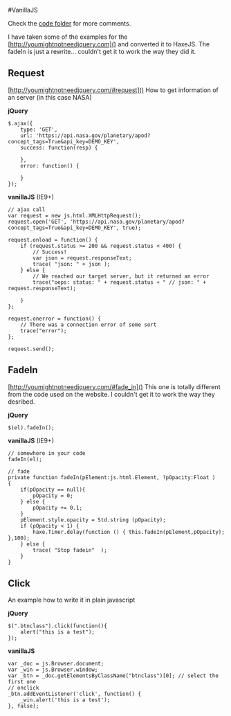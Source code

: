 #VanillaJS

Check the [code folder](https://github.com/MatthijsKamstra/haxejs/tree/master/03vanilla/code) for more comments.

I have taken some of the examples for the [http://youmightnotneedjquery.com]() and converted it to HaxeJS.
The fadeIn is just a rewrite... couldn't get it to work the way they did it.


## Request
[http://youmightnotneedjquery.com/#request]()
How to get information of an server (in this case NASA)

**jQuery**
```
$.ajax({
	type: 'GET',
	url: 'https://api.nasa.gov/planetary/apod?concept_tags=True&api_key=DEMO_KEY',
	success: function(resp) {

	},
	error: function() {

	}
});
```

**vanillaJS**
(IE9+)
```
// ajax call
var request = new js.html.XMLHttpRequest();
request.open('GET', 'https://api.nasa.gov/planetary/apod?concept_tags=True&api_key=DEMO_KEY', true);

request.onload = function() {
	if (request.status >= 200 && request.status < 400) {
		// Success!
		var json = request.responseText;
		trace( "json: " + json );
	} else {
		// We reached our target server, but it returned an error
		trace("oeps: status: " + request.status + " // json: " + request.responseText);

	}
};

request.onerror = function() {
	// There was a connection error of some sort
	trace("error");
};

request.send();
```

## FadeIn
[http://youmightnotneedjquery.com/#fade_in]()
This one is totally different from the code used on the website. I couldn't get it to work the way they desribed.

**jQuery**
```
$(el).fadeIn();
```

**vanillaJS**
(IE9+)
```
// somewhere in your code
fadeIn(el);

// fade
private function fadeIn(pElement:js.html.Element, ?pOpacity:Float ) 
{
	if(pOpacity == null){
		pOpacity = 0;
	} else {
		pOpacity += 0.1;
	}
	pElement.style.opacity = Std.string (pOpacity);
	if (pOpacity < 1) {
		haxe.Timer.delay(function () { this.fadeIn(pElement,pOpacity); },100);
	} else {
		trace( "Stop fadein"  );
	}
}
```




## Click

An example how to write it in plain javascript

**jQuery**
```
$(".btnclass").click(function(){
	alert("this is a test");
});
```

**vanillaJS**

```
var _doc = js.Browser.document;
var _win = js.Browser.window;
var _btn = _doc.getElementsByClassName("btnclass")[0]; // select the first one
// onclick
_btn.addEventListener('click', function() {
	_win.alert('this is a test');
}, false);
```

